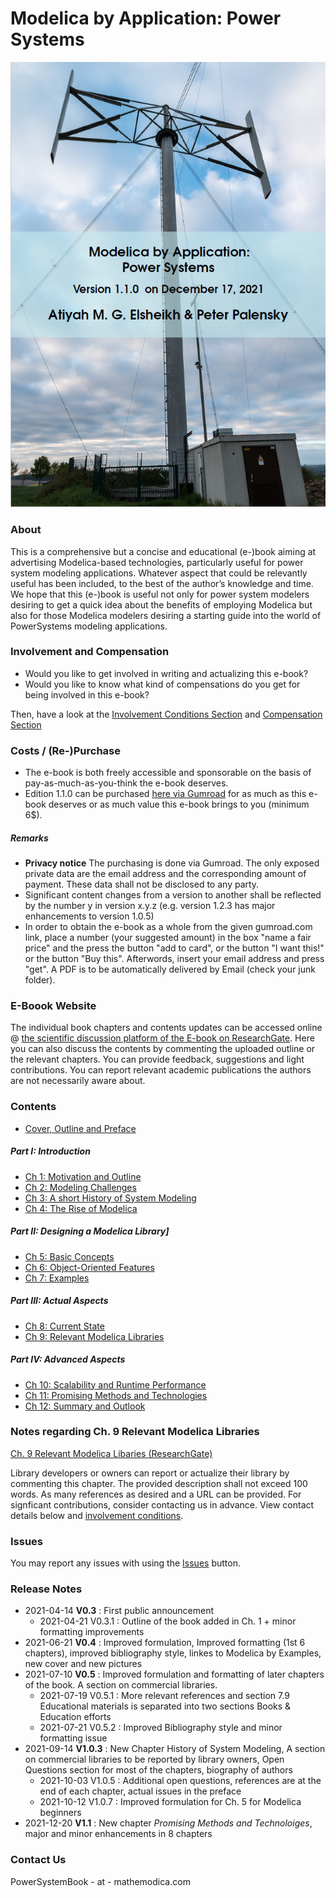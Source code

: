 # Modelica by Application: Power Systems 

![Cover](MPSCoverActual.png)

### About 

This is a comprehensive but a concise and educational (e-)book aiming at advertising Modelica-based technologies, particularly useful for power system modeling applications. Whatever aspect that could be relevantly useful has been included,  to the best of the author’s knowledge and time.  We hope that this (e-)book is useful not only for power system modelers desiring to get a quick idea about the benefits of employing Modelica but also for those Modelica modelers desiring a starting guide into the world of PowerSystems modeling applications.

### Involvement and Compensation 

- Would you like to get involved in writing and actualizing this e-book? 
- Would you like to know what kind of compensations do you get for being involved in this e-book? 

Then, have a look at the [Involvement Conditions Section](https://github.com/Mathemodica/ModelicaPowerSystemBook/blob/main/Involvement.md) and [Compensation Section](https://github.com/Mathemodica/ModelicaPowerSystemBook/blob/main/Compensation.md) 

### Costs / (Re-)Purchase

- The e-book is both freely accessible and sponsorable on the basis of pay-as-much-as-you-think the e-book deserves.
- Edition 1.1.0 can be purchased [here via Gumroad](https://gum.co/mathemodica-powsys) for as much as this e-book deserves or as much value this e-book brings to you (minimum 6$). 

##### Remarks 

* **Privacy notice** The purchasing is done via Gumroad. The only exposed private data are the email address and the corresponding amount of payment. These data shall not be disclosed to any party. 
* Significant content changes from a version to another shall be reflected by the number y in version x.y.z (e.g. version 1.2.3 has major enhancements to version 1.0.5)
*  In order to obtain the e-book as a whole from the given gumroad.com link, place a number (your suggested amount) in the box "name a fair price" and the press the button "add to card", or the button "I want this!" or the button "Buy this". Afterwords, insert your email address and press "get". A PDF is to be automatically delivered by Email (check your junk folder).

### E-Boook Website 

The individual book chapters and contents updates can be accessed online @ [the scientific discussion platform of the E-book on ResearchGate](https://www.researchgate.net/profile/Atiyah-Elsheikh/research). Here you can also discuss the contents by commenting the uploaded outline or the relevant chapters. You can provide feedback, suggestions and light contributions. You can report relevant academic publications the authors are not necessarily aware about. 

### Contents

- [Cover, Outline and Preface](https://www.researchgate.net/publication/353340102_Cover_Preface_Outline_of_the_E-book_Modelica_by_Application_Power_Systems)

##### Part I: Introduction
- [Ch 1: Motivation and Outline](https://www.researchgate.net/publication/354996984_I_Introduction_Ch_1_Motivation_and_Outline)
- [Ch 2: Modeling Challenges](https://www.researchgate.net/publication/355035174_I_Introduction_Ch_2_Modeling_Challenges)
- [Ch 3: A short History of System Modeling](https://www.researchgate.net/publication/355035177_I_Introduction_Ch_3_A_Short_History_of_System_Modeling)
- [Ch 4: The Rise of Modelica](https://www.researchgate.net/publication/355036082_I_Introduction_Ch_4_The_Rise_of_Modelica)

##### Part II: Designing a Modelica Library]
- [Ch 5: Basic Concepts](https://www.researchgate.net/publication/355036357_II_Designing_a_Modelica_Library_-_Ch_5_Basic_Concepts)
- [Ch 6: Object-Oriented Features](https://www.researchgate.net/publication/355037018_II_Designing_a_Modelica_Library_-_Ch_6_Object-Oriented_Features)
- [Ch 7: Examples](https://www.researchgate.net/publication/355037040_II_Designing_a_Modelica_Library_-_Ch_7_Examples)

##### Part III: Actual Aspects
- [Ch 8: Current State](https://www.researchgate.net/publication/355036972_III_Actual_Aspects_-_Ch_8_Current_State_of_Modelica)
- [Ch 9: Relevant Modelica Libraries](https://www.researchgate.net/publication/354619412_III_Actual_Aspects_-_Ch_9_Relevant_Modelica_Libraries)

##### Part IV: Advanced Aspects
- [Ch 10: Scalability and Runtime Performance](https://www.researchgate.net/publication/355037052_IV_Advanced_Aspects_-_Ch_10_Scalability_and_Runtime_Performance)
- [Ch 11: Promising Methods and Technologies](https://www.researchgate.net/publication/357173240_IV_Advanced_Aspects_-_Ch_11_Promising_Methods_and_Technologies)
- [Ch 12: Summary and Outlook](https://www.researchgate.net/publication/355037056_IV_Advanced_Aspects_-_Ch_12_Summary_and_Outlook)

### Notes regarding Ch. 9 Relevant Modelica Libraries

[Ch. 9 Relevant Modelica Libaries (ResearchGate)](https://www.researchgate.net/publication/354619412_Relevant_Modelica_Libraries)

Library developers or owners can report or actualize their library by commenting this chapter. The provided description shall not exceed 100 words. As many references as desired and a URL can be provided. For signficant contributions, consider contacting us in advance. View contact details below and [involvement conditions](https://github.com/Mathemodica/ModelicaPowerSystemBook/blob/main/Involvement.md). 

### Issues 

You may report any issues with using the [Issues](https://github.com/Mathemodica/ModelicaPowerSystemBook/issues) button.

### Release Notes 

- 2021-04-14 **V0.3**   : First public announcement 
    - 2021-04-21 V0.3.1 : Outline of the book added in Ch. 1 + minor formatting improvements  
- 2021-06-21 **V0.4**   : Improved formulation, Improved formatting (1st 6 chapters), improved bibliography style, linkes to Modelica by Examples, new cover and new pictures  
- 2021-07-10 **V0.5**   : Improved formulation and formatting of later chapters of the book. A section on commercial libraries. 
    - 2021-07-19 V0.5.1 : More relevant references and section 7.9 Educational materials is separated into two sections Books & Education efforts  
    - 2021-07-21 V0.5.2 : Improved Bibliography style and minor formatting issue
- 2021-09-14 **V1.0.3** : New Chapter History of System Modeling, A section on commercial libraries to be reported by library owners, Open Questions section for most of the chapters, biography of authors
    - 2021-10-03 V1.0.5 : Additional open questions, references are at the end of each chapter, actual issues in the preface
    - 2021-10-12 V1.0.7 : Improved formulation for Ch. 5 for Modelica beginners 
- 2021-12-20 **V1.1**   : New chapter *Promising Methods and Technoloiges*, major and minor enhancements in 8 chapters 

### Contact Us

PowerSystemBook - at - mathemodica.com
